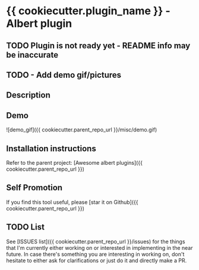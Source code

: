 # {{ cookiecutter.plugin_name }} - Albert plugin

## TODO Plugin is not ready yet - README info may be inaccurate
## TODO - Add demo gif/pictures

## Description

## Demo

![demo_gif]({{ cookiecutter.parent_repo_url }}/misc/demo.gif)

## Installation instructions

Refer to the parent project: [Awesome albert plugins]({{ cookiecutter.parent_repo_url }})

## Self Promotion

If you find this tool useful, please [star it on Github]({{ cookiecutter.parent_repo_url }})

## TODO List

See [ISSUES list]({{ cookiecutter.parent_repo_url }}/issues) for the things that
I'm currently either working on or interested in implementing in the near
future. In case there's something you are interesting in working on, don't
hesitate to either ask for clarifications or just do it and directly make a PR.

